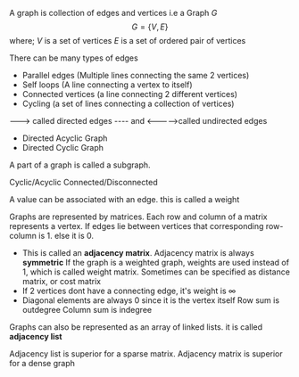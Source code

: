A graph is collection of edges and vertices i.e a Graph $G$
$$G = \{V, E\}$$ where;
	$V$ is a set of vertices
	$E$ is a set of ordered pair of vertices 

There can be many types of edges
- Parallel edges (Multiple lines connecting the same 2 vertices)
- Self loops (A line connecting a vertex to itself)
- Connected vertices (a line connecting 2 different vertices)
- Cycling (a set of lines connecting a collection of vertices)

---> called directed edges
\---- and <----->called undirected edges
- Directed Acyclic Graph
- Directed Cyclic Graph

A part of a graph is called a subgraph. 

Cyclic/Acyclic
Connected/Disconnected

A value can be associated with an edge. this is called a weight

Graphs are represented by matrices. Each row and column of a matrix represents a vertex. If edges lie between vertices that corresponding row-column is 1. else it is 0.
-  This is called an **adjacency matrix**. Adjacency matrix is always **symmetric**
If the graph is a weighted graph, weights are used instead of 1, which is called weight matrix. Sometimes can be specified as distance matrix, or cost matrix
- If 2 vertices dont have a connecting edge, it's weight is $\infty$ 
- Diagonal elements are always 0 since it is the vertex itself
Row sum is outdegree
Column sum is indegree

Graphs can also be represented as an array of linked lists. it is called **adjacency list**

Adjacency list is superior for a sparse matrix. Adjacency matrix is superior for a dense graph
